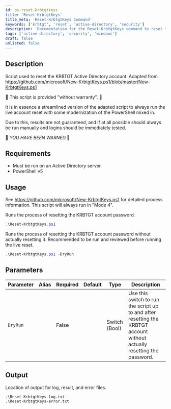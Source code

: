 ```yaml
---
id: ps-reset-krbtgtkeys
title: 'Reset-KrbtgtKeys'
title_meta: 'Reset-KrbtgtKeys Command'
keywords: ['krbtgt', 'reset', 'active-directory', 'security']
description: 'Documentation for the Reset-KrbtgtKeys command to reset the KRBTGT Active Directory account password.'
tags: ['active-directory', 'security', 'windows']
draft: false
unlisted: false
---
```


## Description
Script used to reset the KRBTGT Active Directory account. Adapted from https://github.com/microsoft/New-KrbtgtKeys.ps1/blob/master/New-KrbtgtKeys.ps1

🚨 This script is provided "without warranty". 🚨

It is in essence a streamlined version of the adapted script to always run the live account reset with some modernization of the PowerShell mixed in.

Due to this, results are not guaranteed, and if at all possible should always be run manually and logins should be immediately tested.

🚨 *YOU HAVE BEEN WARNED* 🚨

## Requirements
- Must be run on an Active Directory server.
- PowerShell v5

## Usage
See https://github.com/microsoft/New-KrbtgtKeys.ps1 for detailed process information. This script will always run in "Mode 4".


Runs the process of resetting the KRBTGT account password.

```powershell
.\Reset-KrbtgtKeys.ps1
```

Runs the process of resetting the KRBTGT account password without actually resetting it. Recommended to be run and reviewed before running the live reset.

```powershell
.\Reset-KrbtgtKeys.ps1 -DryRun
```

## Parameters
| Parameter         | Alias | Required  | Default   | Type          | Description                               |
| ----------------- | ----- | --------- | --------- | ---------     | ----------------------------------------- |
| `DryRun`          |       | False     |           | Switch (Bool) | Use this switch to run the script up to and after resetting the KRBTGT account without actually resetting the password. |


## Output
Location of output for log, result, and error files.

    .\Reset-KrbtgtKeys-log.txt
    .\Reset-KrbtgtKeys-error.txt
